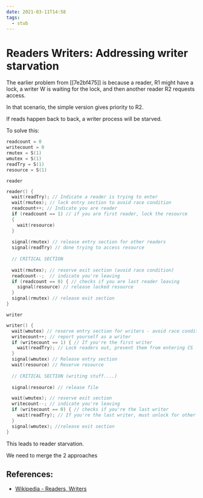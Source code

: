 ```yaml
---
date: 2021-03-11T14:58
tags: 
  - stub
---
```


# Readers Writers: Addressing writer starvation

The earlier problem from [[7e2bf475]] is because a reader, R1 might have a lock,
a writer W is waiting for the lock, and then another reader R2 requests access.

In that scenario, the simple version gives priority to R2.

If reads happen back to back, a writer process will be starved.

To solve this:

```c
readcount = 0
writecount = 0
rmutex = S(1)
wmutex = S(1)
readTry = S(1)
resource = S(1)
```

`reader`
```c
reader() {
  wait(readTry); // Indicate a reader is trying to enter
  wait(rmutex); // lock entry section to avoid race condition
  readcount++; // Indicate you are reader
  if (readcount == 1) // if you are first reader, lock the resource
  {
    wait(resource)
  }
  
  signal(rmutex) // release entry section for other readers
  signal(readTry) // done trying to access resource
  
  // CRITICAL SECTION
  
  wait(rmutex); // reserve exit section (avoid race condition)
  readcount--;  // indicate you're leaving
  if (readcount == 0) { // checks if you are last reader leaving
    signal(resource) // release locked resource
  } 
  signal(rmutex) // release exit section
}
```

`writer`
```c
writer() {
  wait(wmutex) // reserve entry section for writers - avoid race condition
  writecount++; // report yourself as a writer
  if (writecount == 1) { // If you're the first writer
    wait(readTry); // Lock readers out, prevent them from entering CS
  }
  signal(wmutex) // Release entry section
  wait(resource) // Reserve resource
  
  // CRITICAL SECTION (writing stuff....)
  
  signal(resource) // release file

  wait(wmutex); // reserve exit section
  writecount--; // indicate you're leaving
  if (writecount == 0) { // checks if you're the last writer
    wait(readTry); // If you're the last writer, must unlock for other readers
  }
  signal(wmutex); //release exit section
}
```

This leads to reader starvation.

We need to merge the 2 approaches


## References:

- [Wikipedia - Readers, Writers](https://en.wikipedia.org/wiki/Readers%E2%80%93writers_problem)

